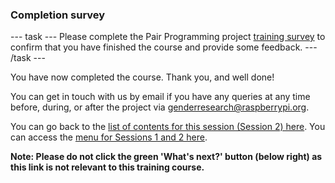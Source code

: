 ### Completion survey

--- task ---
Please complete the Pair Programming project [training survey](https://docs.google.com/forms/d/e/1FAIpQLSfcuN_sg4VRI4-Hp6H74eY2CRJ7A3NJS_nw-ntpriT6YlJT4Q/viewform) to confirm that you have finished the course and provide some feedback.
--- /task ---
  
You have now completed the course. Thank you, and well done!
  
You can get in touch with us by email if you have any queries at any time before, during, or after the project via genderresearch@raspberrypi.org.


You can go back to the [list of contents for this session (Session 2) here](https://projects.raspberrypi.org/en/projects/gbic-pair-programming-2).
You can access the [menu for Sessions 1 and 2 here](https://projects.raspberrypi.org/en/pathways/gbic-pair-programming-training).
  
**Note: Please do not click the green 'What's next?' button (below right) as this link is not relevant to this training course.**


